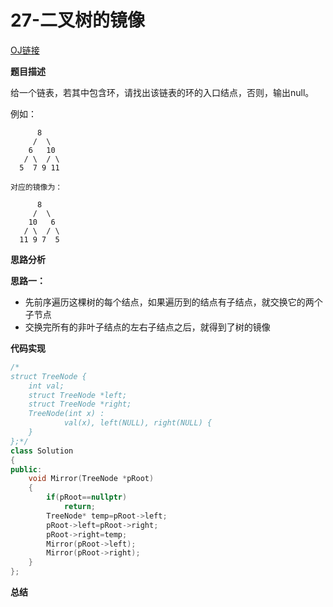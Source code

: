 # 27-二叉树的镜像

[OJ链接](https://www.nowcoder.com/practice/564f4c26aa584921bc75623e48ca3011?tpId=13&tqId=11171&tPage=1&rp=1&ru=%2Fta%2Fcoding-interviews&qru=%2Fta%2Fcoding-interviews%2Fquestion-ranking)

**题目描述**

给一个链表，若其中包含环，请找出该链表的环的入口结点，否则，输出null。

例如：

```
      8
     /  \
    6   10
   / \  / \
  5  7 9 11

对应的镜像为：

      8
     /  \
    10   6
   / \  / \
  11 9 7  5
```

**思路分析**

**思路一：** 

* 先前序遍历这棵树的每个结点，如果遍历到的结点有子结点，就交换它的两个子节点
* 交换完所有的非叶子结点的左右子结点之后，就得到了树的镜像

**代码实现**

```c++
/*
struct TreeNode {
	int val;
	struct TreeNode *left;
	struct TreeNode *right;
	TreeNode(int x) :
			val(x), left(NULL), right(NULL) {
	}
};*/
class Solution 
{
public:
    void Mirror(TreeNode *pRoot)
    {
        if(pRoot==nullptr)
            return;
        TreeNode* temp=pRoot->left;
        pRoot->left=pRoot->right;
        pRoot->right=temp;
        Mirror(pRoot->left);
        Mirror(pRoot->right);
    }
};
```

**总结**





